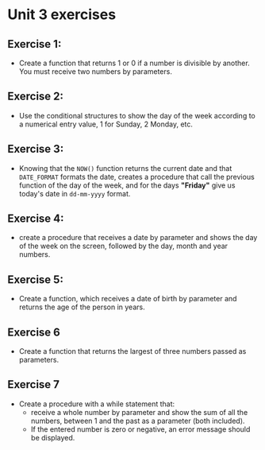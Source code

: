 # Unit 3 exercises
## Exercise 1:
- Create a function that returns 1 or 0 if a number is divisible by another. You must receive two numbers by parameters.
## Exercise 2:
- Use the conditional structures to show the day of the week according to a numerical entry value, 1 for Sunday, 2 Monday, etc.
## Exercise 3:
- Knowing that the `NOW()` function returns the current date and that `DATE_FORMAT` formats the date, creates a procedure that
call the previous function of the day of the week, and for the days **"Friday"** give us today's date in `dd-mm-yyyy` format.
## Exercise 4:
- create a procedure that receives a date by parameter and shows the day of the week on the screen, followed by the day, month and year
numbers.
## Exercise 5:
- Create a function, which receives a date of birth by parameter and returns the age of the person in years.
## Exercise 6
- Create a function that returns the largest of three numbers passed as parameters.
## Exercise 7
- Create a procedure with a while statement that: 
    - receive a whole number by parameter and show the sum of all the numbers, between 1 and the past as a parameter (both included).
    - If the entered number is zero or negative, an error message should be displayed.
